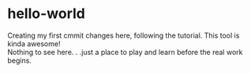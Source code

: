 hello-world
============

Creating my first cmmit changes here, following the tutorial.  This tool is kinda awesome!  
Nothing to see here. . .just a place to play and learn before the real work begins.
